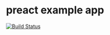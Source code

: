 # preact example app

[![Build Status](https://travis-ci.org/adwd/first-preact.svg?branch=master)](https://travis-ci.org/adwd/first-preact)

